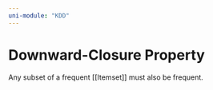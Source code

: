 ```yaml
---
uni-module: "KDD"
---
```


# Downward-Closure Property

Any subset of a frequent [[Itemset]] must also be frequent.
